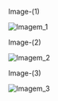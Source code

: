 
Image-(1)

![Imagem_1](https://github.com/TassianaMilka/Html-and-Css-Projects/assets/114196099/620d3cf8-ade7-4d15-9299-a69f0183de8c)


Image-(2)

![Imagem_2](https://github.com/TassianaMilka/Html-and-Css-Projects/assets/114196099/7c4528b2-b7fb-496f-8b53-d852d8850887)


Image-(3)

![Imagem_3](https://github.com/TassianaMilka/Html-and-Css-Projects/assets/114196099/9417d37f-158a-481e-b40e-03dcd9219ec7)

